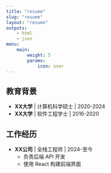 ```yaml
---
title: "resume"
slug: "resume"
layout: "resume"
outputs:
    - html
    - json
menu:
    main:
        weight: 5
        params: 
            icon: user
---
```


## 教育背景  
- **XX大学** | 计算机科学硕士 | 2020-2024  
- **XX大学** | 软件工程学士 | 2016-2020  

## 工作经历  
- **XX公司** | 全栈工程师 | 2024-至今  
  - 负责后端 API 开发  
  - 使用 React 构建前端界面  